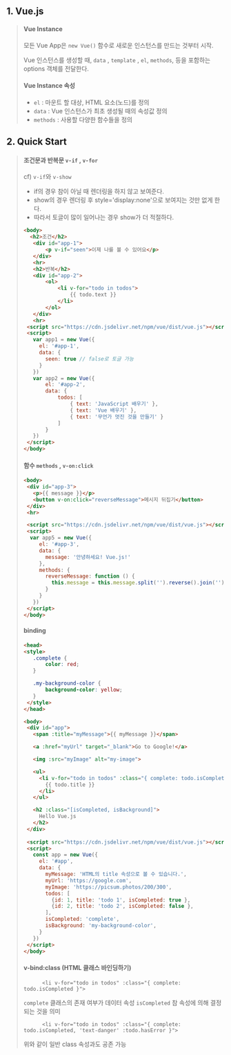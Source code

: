 ## 1. Vue.js

> #### Vue Instance
>
> 모든 Vue App은 `new Vue()` 함수로 새로운 인스턴스를 만드는 것부터 시작.
>
> Vue 인스턴스를 생성할 때, `data` , `template` , `el`, `methods`, 등을 포함하는 options 객체를 전달한다.
>
> #### Vue Instance 속성
>
> - `el` : 마운트 할 대상, HTML 요소(노드)를 정의
> - `data` : Vue 인스턴스가 최초 생성될 때의 속성값 정의
> - `methods` : 사용할 다양한 함수들을 정의

## 2. Quick Start

>#### 조건문과 반복문 `v-if` , `v-for` 
>
>cf) `v-if`와 `v-show`
>
>- if의 경우 참이 아닐 때 렌더링을 하지 않고 보여준다.
>- show의 경우 렌더링 후 style='display:none'으로 보여지는 것만 없게 한다.
>- 따라서 토글이 많이 일어나는 경우 show가 더 적절하다. 
>
>```HTML
><body>
>	<h2>조건</h2>
>    <div id="app-1">
>        <p v-if="seen">이제 나를 볼 수 있어요</p>
>    </div>
>    <hr>
>    <h2>반복</h2>
>    <div id="app-2">
>        <ol>
>            <li v-for="todo in todos">
>                {{ todo.text }}
>            </li>
>        </ol>
>    </div>
>    <hr>
>  <script src="https://cdn.jsdelivr.net/npm/vue/dist/vue.js"></script>
>  <script>
>    var app1 = new Vue({
>      el: '#app-1',
>      data: {
>        seen: true // false로 토글 가능
>      }
>    })
>    var app2 = new Vue({
>        el: '#app-2',
>        data: {
>            todos: [
>                { text: 'JavaScript 배우기' },
>                { text: 'Vue 배우기' },
>                { text: '무언가 멋진 것을 만들기' }
>            ]
>        }
>    })
>  </script>
></body>
>```
>
>#### 함수 `methods` , `v-on:click`
>
>```html
><body>
>  <div id="app-3">
>    <p>{{ message }}</p>
>    <button v-on:click="reverseMessage">메시지 뒤집기</button>
>  </div>
>  <hr>
>
>  <script src="https://cdn.jsdelivr.net/npm/vue/dist/vue.js"></script>
>  <script>    
>	var app5 = new Vue({
>      el: '#app-3',
>      data: {
>        message: '안녕하세요! Vue.js!'
>      },
>      methods: {
>        reverseMessage: function () {
>          this.message = this.message.split('').reverse().join('')
>        }
>      }
>    })
>  </script>
></body>
>```
>
>#### binding
>
>```html
><head>
> <style>
>    .complete {
>        color: red;
>    }
>
>    .my-background-color {
>        background-color: yellow;
>    }
>  </style> 
></head>
>
><body>
>  <div id="app">
>    <span :title="myMessage">{{ myMessage }}</span>
>
>    <a :href="myUrl" target="_blank">Go to Google!</a>
>
>    <img :src="myImage" alt="my-image">
>
>    <ul>
>      <li v-for="todo in todos" :class="{ complete: todo.isCompleted }">
>        {{ todo.title }}
>      </li>
>    </ul>
>
>    <h2 :class="[isCompleted, isBackground]">
>      Hello Vue.js
>    </h2>
>  </div>
>  
>  <script src="https://cdn.jsdelivr.net/npm/vue/dist/vue.js"></script>
>  <script>
>    const app = new Vue({
>      el: '#app',
>      data: {
>        myMessage: 'HTML의 title 속성으로 볼 수 있습니다.',
>        myUrl: 'https://google.com',
>        myImage: 'https://picsum.photos/200/300',
>        todos: [
>          {id: 1, title: 'todo 1', isCompleted: true },
>          {id: 2, title: 'todo 2', isCompleted: false },
>        ],
>        isCompleted: 'complete',
>        isBackground: 'my-background-color',
>      }
>    })
>  </script>
></body>
>```
>
>#### v-bind:class (HTML 클래스 바인딩하기)
>
>`      <li v-for="todo in todos" :class="{ complete: todo.isCompleted }">`
>
> `complete` 클래스의 존재 여부가 데이터 속성 `isCompleted`  참 속성에 의해 결정되는 것을 의미
>
>
>
>`      <li v-for="todo in todos" :class="{ complete: todo.isCompleted, 'text-danger' :todo.hasError }">` 
>
>위와 같이 일반 class 속성과도 공존 가능